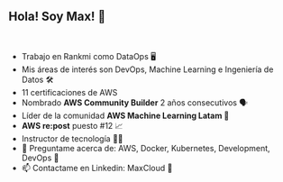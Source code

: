 ## **Hola! Soy Max!** 🤵

<br />
<!-- LIST-ACTIVITIES:START -->

- Trabajo en Rankmi como DataOps 🖥️
- Mis áreas de interés son DevOps, Machine Learning e Ingeniería de Datos 🛠️
- 11 certificaciones de AWS
- Nombrado <b>AWS Community Builder</b> 2 años consecutivos 🗣️
- Líder de la comunidad <b>AWS Machine Learning Latam </b> 🤖
- <b>AWS re:post</b> puesto #12 📈
- Instructor de tecnología 👨‍🏫
- 💬 Preguntame acerca de: AWS, Docker, Kubernetes, Development, DevOps 🐳
- 📫 Contactame en Linkedin: MaxCloud 👋
  
<!--LIST-ACTIVITIES:END -->


